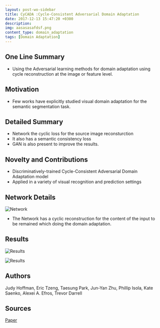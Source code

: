 ```yaml
---
layout: post-wo-sidebar
title: CyCADA :Cycle-Consistent Adversarial Domain Adaptation
date: 2017-12-13 15:47:20 +0300
description: 
img: aasasasafdsf.png
content_type: domain_adaptation
tags: [Domain Adaptation]
---
```



## One Line Summary
* Using the Adversarial learning methods for domain adaptation using cycle reconstruction at the image or feature level.

## Motivation
* Few works have explicitly studied visual domain adaptation for the semantic segmentation task.

## Detailed Summary
* Network the cyclic loss for the source image reconsturction
* It also has a semantic consistency loss 
* GAN is also present to improve the results.

## Novelty and Contributions
* Discriminatively-trained Cycle-Consistent Adversarial Domain Adaptation model
* Applied in a variety of visual recognition and prediction settings

## Network Details
![Network]({{site.baseurl}}/assets/img/aasasasafdsf.png)

* The Network has a cyclic reconstruction for the content of the input to be remained which doing the domain adaptation.

## Results
![Results]({{site.baseurl}}/assets/img/dsfsadfadfdsa.png)


![Results]({{site.baseurl}}/assets/img/fasfdsfsdsd.png)

## Authors
Judy Hoffman, Eric Tzeng, Taesung Park, Jun-Yan Zhu, Phillip Isola, Kate Saenko, Alexei A. Efros, Trevor Darrell

## Sources
[Paper](https://arxiv.org/abs/1711.03213)
